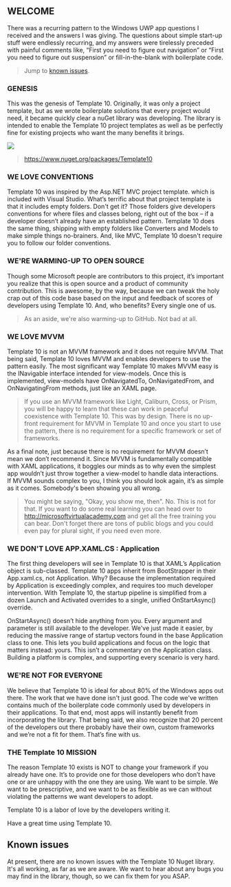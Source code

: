 ## WELCOME

There was a recurring pattern to the Windows UWP app questions I received and the answers I was giving. The questions about simple start-up stuff were endlessly recurring, and my answers were tirelessly preceded with painful comments like, “First you need to figure out navigation” or “First you need to figure out suspension” or fill-in-the-blank with boilerplate code. 

> Jump to [known issues](https://github.com/Windows-XAML/Template10/wiki/Welcome-%7C-Nuget#known-issues).

### GENESIS

This was the genesis of Template 10. Originally, it was only a project template, but as we wrote boilerplate solutions that every project would need, it became quickly clear a nuGet library was developing. The library is intended to enable the Template 10 project templates as well as be perfectly fine for existing projects who want the many benefits it brings.

![](https://raw.githubusercontent.com/Windows-XAML/Template10/master/Assets/T10%201366x768.png)

> https://www.nuget.org/packages/Template10

### WE LOVE CONVENTIONS

Template 10 was inspired by the Asp.NET MVC project template. which is included with Visual Studio. What’s terrific about that project template is that it includes empty folders. Don't get it? Those folders give developers conventions for where files and classes belong, right out of the box – if a developer doesn’t already have an established pattern. Template 10 does the same thing, shipping with empty folders like Converters and Models to make simple things no-brainers. And, like MVC, Template 10 doesn't require you to follow our folder conventions.

### WE'RE WARMING-UP TO OPEN SOURCE

Though some Microsoft people are contributors to this project, it’s important you realize that this is open source and a product of community contribution. This is awesome, by the way, because we can tweak the holy crap out of this code base based on the input and feedback of scores of developers using Template 10. And, who benefits? Every single one of us. 

> As an aside, we're also warming-up to GitHub. Not bad at all.

### WE LOVE MVVM

Template 10 is not an MVVM framework and it does not require MVVM. That being said, Template 10 loves MVVM and enables developers to use the pattern easily. The most significant way Template 10 makes MVVM easy is the INavigable interface intended for view-models. Once this is implemented, view-models have OnNavigatedTo, OnNavigatedFrom, and OnNavigatingFrom methods, just like an XAML page. 

> If you use an MVVM framework like Light, Caliburn, Cross, or Prism, you will be happy to learn that these can work in peaceful coexistence with Template 10. This was by design. There is no up-front requirement for MVVM in Template 10 and once you start to use the pattern, there is no requirement for a specific framework or set of frameworks.

As a final note, just because there is no requirement for MVVM doesn’t mean we don’t recommend it. Since MVVM is fundamentally compatible with XAML applications, it boggles our minds as to why even the simplest app wouldn’t just throw together a view-model to handle data interactions. If MVVM sounds complex to you, I think you should look again, it’s as simple as it comes. Somebody's been showing you all wrong.

> You might be saying, "Okay, you show me, then". No. This is not for that. If you want to do some real learning you can head over to http://microsoftvirtualacademy.com and get all the free training you can bear. Don't forget there are tons of public blogs and you could even pay for plural sight, if you need even more.

### WE DON'T LOVE APP.XAML.CS : Application

The first thing developers will see in Template 10 is that XAML’s Application object is sub-classed.  Template 10 apps inherit from BootStrapper in their App.xaml.cs, not Application. Why? Because the implementation required by Application is exceedingly complex, and requires too much developer intervention. With Template 10, the startup pipeline is simplified from a dozen Launch and Activated overrides to a single, unified OnStartAsync() override. 

OnStartAsync() doesn’t hide anything from you. Every argument and parameter is still available to the developer. We've just made it easier, by reducing the massive range of startup vectors found in the base Application class to one. This lets you build applications and focus on the logic that matters instead: yours. This isn’t a commentary on the Application class. Building a platform is complex, and supporting every scenario is very hard.

### WE'RE NOT FOR EVERYONE

We believe that Template 10 is ideal for about 80% of the Windows apps out there. The work that we have done isn't just good. The code we've written contains much of the boilerplate code commonly used by developers in their applications. To that end, most apps will instantly benefit from incorporating the library. That being said, we also recognize that 20 percent of the developers out there probably have their own, custom frameworks and we’re not a fit for them. That’s fine with us.

### THE Template 10 MISSION

The reason Template 10 exists is NOT to change your framework if you already have one. It’s to provide one for those developers who don’t have one or are unhappy with the one they are using. We want to be simple. We want to be prescriptive, and we want to be as flexible as we can without violating the patterns we want developers to adopt.

Template 10 is a labor of love by the developers writing it. 

Have a great time using Template 10.

## Known issues

At present, there are no known issues with the Template 10 Nuget library. It's all working, as far as we are aware. We want to hear about any bugs you may find in the library, though, so we can fix them for you ASAP.

